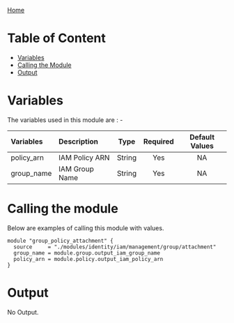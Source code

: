 [Home](../../../../../../README.md)

# Table of Content

- [Variables](#variables)
- [Calling the Module](#calling-the-module)
- [Output](#output)

# Variables

The variables used in this module are : -

| Variables | Description | Type | Required | Default Values |
|:----------|:------------|:----:|:--------:|:--------------:|
| policy_arn | IAM Policy ARN | String | Yes | NA |
| group_name | IAM Group Name | String | Yes | NA |

# Calling the module

Below are examples of calling this module with values.

```
module "group_policy_attachment" {
  source     = "./modules/identity/iam/management/group/attachment"
  group_name = module.group.output_iam_group_name
  policy_arn = module.policy.output_iam_policy_arn
}

```

# Output

No Output.